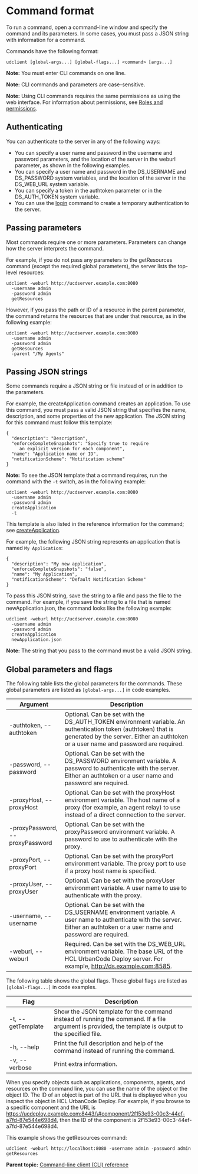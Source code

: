 # Command format

To run a command, open a command-line window and specify the command and its parameters. In some cases, you must pass a JSON string with information for a command.

Commands have the following format:

```
udclient [global-args...] [global-flags...] <command> [args...]
```

**Note:** You must enter CLI commands on one line.

**Note:** CLI commands and parameters are case-sensitive.

**Note:** Using CLI commands requires the same permissions as using the web interface. For information about permissions, see [Roles and permissions](../../com.ibm.udeploy.admin.doc/topics/security_roles.md).

## Authenticating

You can authenticate to the server in any of the following ways:

-   You can specify a user name and password in the username and password parameters, and the location of the server in the weburl parameter, as shown in the following examples.
-   You can specify a user name and password in the DS\_USERNAME and DS\_PASSWORD system variables, and the location of the server in the DS\_WEB\_URL system variable.
-   You can specify a token in the authtoken parameter or in the DS\_AUTH\_TOKEN system variable.
-   You can use the [login](../../com.ibm.udeploy.api.doc/topics/udclient_login.md) command to create a temporary authentication to the server.

## Passing parameters

Most commands require one or more parameters. Parameters can change how the server interprets the command.

For example, if you do not pass any parameters to the getResources command \(except the required global parameters\), the server lists the top-level resources:

```
udclient -weburl http://ucdserver.example.com:8080 
  -username admin 
  -password admin 
  getResources
```

However, if you pass the path or ID of a resource in the parent parameter, the command returns the resources that are under that resource, as in the following example:

```
udclient -weburl http://ucdserver.example.com:8080 
  -username admin 
  -password admin 
  getResources
  -parent "/My Agents"
```

## Passing JSON strings

Some commands require a JSON string or file instead of or in addition to the parameters.

For example, the createApplication command creates an application. To use this command, you must pass a valid JSON string that specifies the name, description, and some properties of the new application. The JSON string for this command must follow this template:

```
{
  "description": "Description",
  "enforceCompleteSnapshots": "Specify true to require 
     an explicit version for each component",
  "name": "Application name or ID",
  "notificationScheme": "Notification scheme"
}
```

**Note:** To see the JSON template that a command requires, run the command with the `-t` switch, as in the following example:

```
udclient -weburl http://ucdserver.example.com:8080 
  -username admin 
  -password admin 
  createApplication
  -t
```

This template is also listed in the reference information for the command; see [createApplication](../../com.ibm.udeploy.api.doc/topics/udclient_createapplication.md).

For example, the following JSON string represents an application that is named `My Application`:

```
{
  "description": "My new application",
  "enforceCompleteSnapshots": "false",
  "name": "My Application",
  "notificationScheme": "Default Notification Scheme"
}
```

To pass this JSON string, save the string to a file and pass the file to the command. For example, if you save the string to a file that is named newApplication.json, the command looks like the following example:

```
udclient -weburl http://ucdserver.example.com:8080 
  -username admin 
  -password admin 
  createApplication
  newApplication.json
```

**Note:** The string that you pass to the command must be a valid JSON string.

## Global parameters and flags

The following table lists the global parameters for the commands. These global parameters are listed as `[global-args...]` in code examples.

|Argument|Description|
|--------|-----------|
|-authtoken, --authtoken|Optional. Can be set with the DS\_AUTH\_TOKEN environment variable. An authentication token \(authtoken\) that is generated by the server. Either an authtoken or a user name and password are required.|
|-password, --password|Optional. Can be set with the DS\_PASSWORD environment variable. A password to authenticate with the server. Either an authtoken or a user name and password are required.|
|-proxyHost, --proxyHost|Optional. Can be set with the proxyHost environment variable. The host name of a proxy \(for example, an agent relay\) to use instead of a direct connection to the server.|
|-proxyPassword, --proxyPassword|Optional. Can be set with the proxyPassword environment variable. A password to use to authenticate with the proxy.|
|-proxyPort, --proxyPort|Optional. Can be set with the proxyPort environment variable. The proxy port to use if a proxy host name is specified.|
|-proxyUser, --proxyUser|Optional. Can be set with the proxyUser environment variable. A user name to use to authenticate with the proxy.|
|-username, --username|Optional. Can be set with the DS\_USERNAME environment variable. A user name to authenticate with the server. Either an authtoken or a user name and password are required.|
|-weburl, --weburl|Required. Can be set with the DS\_WEB\_URL environment variable. The base URL of the HCL UrbanCode Deploy server. For example, http://ds.example.com:8585.|

The following table shows the global flags. These global flags are listed as `[global-flags...]` in code examples.

|Flag|Description|
|----|-----------|
|-t, --getTemplate|Show the JSON template for the command instead of running the command. If a file argument is provided, the template is output to the specified file.|
|-h, --help|Print the full description and help of the command instead of running the command.|
|-v, --verbose|Print extra information.|

When you specify objects such as applications, components, agents, and resources on the command line, you can use the name of the object or the object ID. The ID of an object is part of the URL that is displayed when you inspect the object in HCL UrbanCode Deploy. For example, if you browse to a specific component and the URL is https://ucdeploy.example.com:8443/\#component/2f153e93-00c3-44ef-a7fd-87e544e698d4, then the ID of the component is 2f153e93-00c3-44ef-a7fd-87e544e698d4.

This example shows the getResources command:

```
udclient -weburl http://localhost:8080 -username admin -password admin getResources
```

**Parent topic:** [Command-line client \(CLI\) reference](../../com.ibm.udeploy.reference.doc/topics/cli_ch.md)

